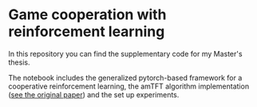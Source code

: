 # Game cooperation with reinforcement learning

In this repository you can find the supplementary code for my Master's thesis.

The notebook includes the generalized pytorch-based framework for a cooperative reinforcement learning, the amTFT algorithm implementation ([see the original paper](https://arxiv.org/abs/1707.01068)) and the set up experiments.
